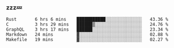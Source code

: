 ### zzz💤

<!--
**ArberSephirotheca/ArberSephirotheca** is a ✨ _special_ ✨ repository because its `README.md` (this file) appears on your GitHub profile.

Here are some ideas to get you started:

- 🌱 I’m currently learning Rust, Distributed System, and Database.
- 😄 Pronouns: He/Him
-->

<!--START_SECTION:waka-->
```text
Rust       6 hrs 6 mins    ███████████░░░░░░░░░░░░░░   43.36 % 
C          3 hrs 29 mins   ██████▒░░░░░░░░░░░░░░░░░░   24.76 % 
GraphQL    3 hrs 17 mins   ██████░░░░░░░░░░░░░░░░░░░   23.34 % 
Markdown   24 mins         ▓░░░░░░░░░░░░░░░░░░░░░░░░   02.88 % 
Makefile   19 mins         ▓░░░░░░░░░░░░░░░░░░░░░░░░   02.27 % 
```
<!--END_SECTION:waka-->
